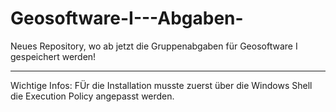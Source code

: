 # Geosoftware-I---Abgaben-
Neues Repository, wo ab jetzt die Gruppenabgaben für Geosoftware I gespeichert werden!
**************************************************************************************
Wichtige Infos: FÜr die Installation musste zuerst über die Windows Shell die Execution Policy angepasst werden. 
